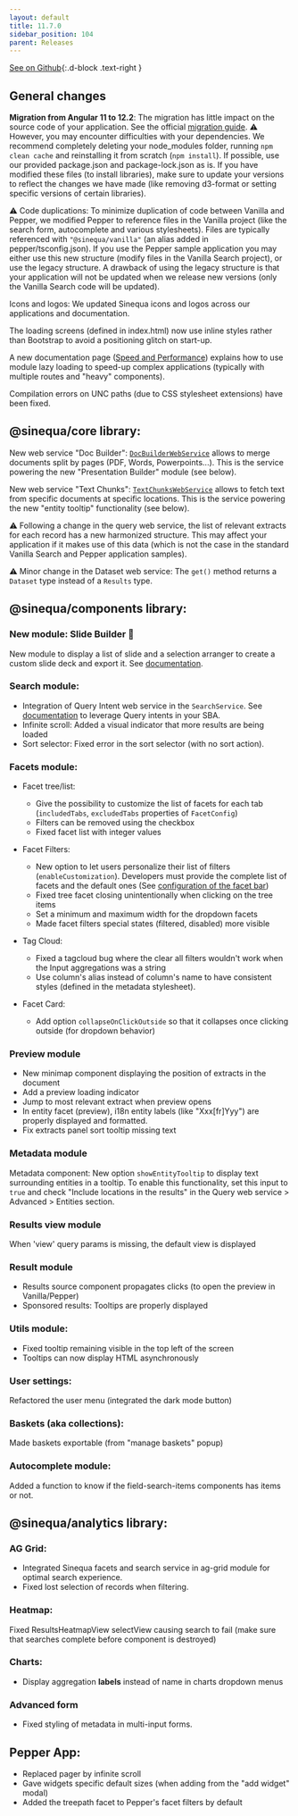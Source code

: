 ```yaml
---
layout: default
title: 11.7.0
sidebar_position: 104
parent: Releases
---
```


[See on Github](https://github.com/sinequa/sba-angular/releases/tag/11.7.0){:.d-block .text-right }

## General changes

**Migration from Angular 11 to 12.2**: The migration has little impact on the source code of your application. See the official [migration guide](https://update.angular.io/?l=3&v=11.0-12.0).
⚠️ However, you may encounter difficulties with your dependencies. We recommend completely deleting your node_modules folder, running `npm clean cache` and reinstalling it from scratch (`npm install`). If possible, use our provided package.json and package-lock.json as is. If you have modified these files (to install libraries), make sure to update your versions to reflect the changes we have made (like removing d3-format or setting specific versions of certain libraries).

⚠️ Code duplications: To minimize duplication of code between Vanilla and Pepper, we modified Pepper to reference files in the Vanilla project (like the search form, autocomplete and various stylesheets). Files are typically referenced with `"@sinequa/vanilla"` (an alias added in pepper/tsconfig.json). If you use the Pepper sample application you may either use this new structure (modify files in the Vanilla Search project), or use the legacy structure. A drawback of using the legacy structure is that your application will not be updated when we release new versions (only the Vanilla Search code will be updated).

Icons and logos: We updated Sinequa icons and logos across our applications and documentation.

The loading screens (defined in index.html) now use inline styles rather than Bootstrap to avoid a positioning glitch on start-up.

A new documentation page ([Speed and Performance](https://sinequa.github.io/sba-angular/tipstricks/speed-performance.html)) explains how to use module lazy loading to speed-up complex applications (typically with multiple routes and "heavy" components).

Compilation errors on UNC paths (due to CSS stylesheet extensions) have been fixed.


## @sinequa/core library:

New web service "Doc Builder": [`DocBuilderWebService`](https://sinequa.github.io/sba-angular/core/injectables/DocBuilderWebService.html) allows to merge documents split by pages (PDF, Words, Powerpoints...). This is the service powering the new "Presentation Builder" module (see below).

New web service "Text Chunks": [`TextChunksWebService`](https://sinequa.github.io/sba-angular/core/injectables/TextChunksWebService.html) allows to fetch text from specific documents at specific locations. This is the service powering the new "entity tooltip" functionality (see below).

⚠️ Following a change in the query web service, the list of relevant extracts for each record has a new harmonized structure. This may affect your application if it makes use of this data (which is not the case in the standard Vanilla Search and Pepper application samples).

⚠️ Minor change in the Dataset web service: The `get()` method returns a `Dataset` type instead of a `Results` type.


## @sinequa/components library:

### New module: Slide Builder 🎉

New module to display a list of slide and a selection arranger to create a custom slide deck and export it. See [documentation](https://sinequa.github.io/sba-angular/modules/components/slide-builder.html).

### Search module:

- Integration of Query Intent web service in the `SearchService`. See [documentation](https://sinequa.github.io/sba-angular/tipstricks/query-intent.html) to leverage Query intents in your SBA.
- Infinite scroll: Added a visual indicator that more results are being loaded
- Sort selector: Fixed error in the sort selector (with no sort action).

### Facets module:

- Facet tree/list:

   - Give the possibility to customize the list of facets for each tab (`includedTabs`, `excludedTabs` properties of `FacetConfig`)
   - Filters can be removed using the checkbox
   - Fixed facet list with integer values

- Facet Filters:

   - New option to let users personalize their list of filters (`enableCustomization`). Developers must provide the complete list of facets and the default ones (See [configuration of the facet bar](https://sinequa.github.io/sba-angular/modules/components/facet.html#facet-bar))
   - Fixed tree facet closing unintentionally when clicking on the tree items
   - Set a minimum and maximum width for the dropdown facets
   - Made facet filters special states (filtered, disabled) more visible

- Tag Cloud:

   - Fixed a tagcloud bug where the clear all filters wouldn't work when the Input aggregations was a string
   - Use column's alias instead of column's name to have consistent styles (defined in the metadata stylesheet).

- Facet Card:

   - Add option `collapseOnClickOutside` so that it collapses once clicking outside (for dropdown behavior)

### Preview module

- New minimap component displaying the position of extracts in the document
- Add a preview loading indicator
- Jump to most relevant extract when preview opens
- In entity facet (preview), i18n entity labels (like "Xxx[fr]Yyy") are properly displayed and formatted.
- Fix extracts panel sort tooltip missing text

### Metadata module

Metadata component: New option `showEntityTooltip` to display text surrounding entities in a tooltip. To enable this functionality, set this input to `true` and check "Include locations in the results" in the Query web service > Advanced > Entities section.

### Results view module

When 'view' query params is missing, the default view is displayed

### Result module

- Results source component propagates clicks (to open the preview in Vanilla/Pepper)
- Sponsored results: Tooltips are properly displayed

### Utils module:

- Fixed tooltip remaining visible in the top left of the screen
- Tooltips can now display HTML asynchronously

### User settings:

Refactored the user menu (integrated the dark mode button)

### Baskets (aka collections):

Made baskets exportable (from "manage baskets" popup)

### Autocomplete module:

Added a function to know if the field-search-items components has items or not.



## @sinequa/analytics library:

### AG Grid:

- Integrated Sinequa facets and search service in ag-grid module for optimal search experience.
- Fixed lost selection of records when filtering.

### Heatmap:

Fixed ResultsHeatmapView selectView causing search to fail (make sure that searches complete before component is destroyed)

### Charts:

- Display aggregation **labels** instead of name in charts dropdown menus

### Advanced form

- Fixed styling of metadata in multi-input forms.


## Pepper App:

- Replaced pager by infinite scroll
- Gave widgets specific default sizes (when adding from the "add widget" modal)
- Added the treepath facet to Pepper's facet filters by default
